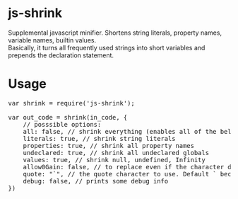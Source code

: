 # js-shrink
Supplemental javascript minifier.
Shortens string literals, property names, variable names, builtin values.  
Basically, it turns all frequently used strings into short variables and prepends the declaration statement.

# Usage
<pre>
var shrink = require('js-shrink');

var out_code = shrink(in_code, {
	// posssible options:
	all: false, // shrink everything (enables all of the below options, in case they aren't enabled by default - they are)
	literals: true, // shrink string literals
	properties: true, // shrink all property names
	undeclared: true, // shrink all undeclared globals
	values: true, // shrink null, undefined, Infinity
	allow0Gain: false, // to replace even if the character difference is 0
	quote: "`", // the quote character to use. Default ` because it is least likely to require escapes
	debug: false, // prints some debug info
})
  </pre>
